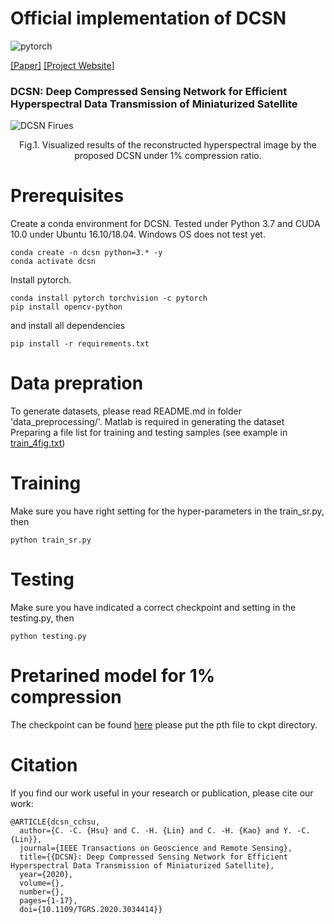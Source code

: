 # Official implementation of DCSN 
![pytorch](https://camo.githubusercontent.com/30e61f918ad01af71a013bb40196a671e77cb89ea071cebca8797194e37f1a70/68747470733a2f2f696d672e736869656c64732e696f2f707970692f707976657273696f6e732f7079746f7263682d6c696768746e696e67)

[[Paper]](https://ieeexplore.ieee.org/abstract/document/9257426) [[Project Website]](https://chihungkao.github.io/DCSN/DCSN)

### DCSN: Deep Compressed Sensing Network for Efficient Hyperspectral Data Transmission of Miniaturized Satellite
![DCSN Firues](https://chihungkao.github.io/DCSN/fig/City-SR1.jpg)
<center>Fig.1. Visualized results of the reconstructed hyperspectral image by the proposed DCSN under 1% compression ratio.</center>

# Prerequisites
Create a conda environment for DCSN. Tested under Python 3.7 and CUDA 10.0 under Ubuntu 16.10/18.04.
Windows OS does not test yet.
```
conda create -n dcsn python=3.* -y
conda activate dcsn
```
Install pytorch.
```
conda install pytorch torchvision -c pytorch
pip install opencv-python
```
and install all dependencies
```
pip install -r requirements.txt
```
# Data prepration
To generate datasets, please read README.md in folder 'data_preprocessing/'.
Matlab is required in generating the dataset
Preparing a file list for training and testing samples (see example in [train_4fig.txt](https://github.com/jesse1029/DCSN/blob/main/train_4fig.txt))

# Training
Make sure you have right setting for the hyper-parameters in the train_sr.py, then
```
python train_sr.py
```

# Testing
Make sure you have indicated a correct checkpoint and setting in the testing.py, then
```
python testing.py
```

# Pretarined model for 1% compression
The checkpoint can be found [here](https://cchsu.info/files/DCSN_all_cr_1.pth)
please put the pth file to ckpt directory.

# Citation 
If you find our work useful in your research or publication, please cite our work:
```
@ARTICLE{dcsn_cchsu,
  author={C. -C. {Hsu} and C. -H. {Lin} and C. -H. {Kao} and Y. -C. {Lin}},
  journal={IEEE Transactions on Geoscience and Remote Sensing}, 
  title={{DCSN}: Deep Compressed Sensing Network for Efficient Hyperspectral Data Transmission of Miniaturized Satellite}, 
  year={2020},
  volume={},
  number={},
  pages={1-17},
  doi={10.1109/TGRS.2020.3034414}}
```
